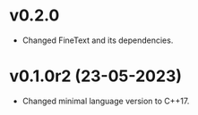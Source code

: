 # v0.2.0
- Changed FineText and its dependencies.
# v0.1.0r2 (23-05-2023)
- Changed minimal language version to C++17.